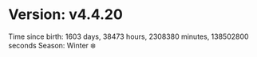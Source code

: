 # Version: v4.4.20
Time since birth: 1603 days, 38473 hours, 2308380 minutes, 138502800 seconds
Season: Winter ❄️

